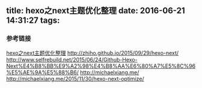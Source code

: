 title: hexo之next主题优化整理
date: 2016-06-21 14:31:27
tags:
---

### 参考链接
[hexo之next主题优化整理](http://michaelxiang.me/2015/11/30/hexo-next-optimize/)
http://zhiho.github.io/2015/09/29/hexo-next/
http://www.selfrebuild.net/2015/06/24/Github-Hexo-Next%E4%B8%BB%E9%A2%98%E4%B8%AA%E6%80%A7%E5%8C%96%E5%AE%9A%E5%88%B6/
http://michaelxiang.me/
http://michaelxiang.me/2015/11/30/hexo-next-optimize/